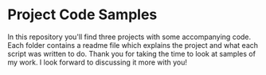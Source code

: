 # Project Code Samples

In this repository you'll find three projects with some accompanying code. Each folder contains a readme file which explains the project and what each script was written to do. Thank you for taking the time to look at samples of my work. I look forward to discussing it more with you!

